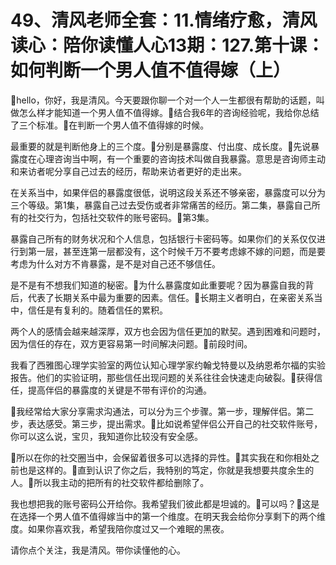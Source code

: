 # 49、清风老师全套：11.情绪疗愈，清风读心：陪你读懂人心13期：127.第十课：如何判断一个男人值不值得嫁（上）

🎼hello，你好，我是清风。今天要跟你聊一个对一个人一生都很有帮助的话题，叫做怎么样才能知道一个男人值不值得嫁。🎼结合我6年的咨询经验呢，我给你总结了三个标准。🎼在判断一个男人值不值得嫁的时候。

最重要的就是判断他身上的三个度。🎼分别是暴露度、付出度、成长度。🎼先说暴露度在心理咨询当中啊，有一个重要的咨询技术叫做自我暴露。意思是咨询师主动和来访者呢分享自己过去的经历，帮助来访者更好的走出来。

在关系当中，如果伴侣的暴露度很低，说明这段关系还不够亲密，暴露度可以分为三个等级。第1集，暴露自己过去受伤或者非常痛苦的经历。第二集，暴露自己所有的社交行为，包括社交软件的账号密码。🎼第3集。

暴露自己所有的财务状况和个人信息，包括银行卡密码等。如果你们的关系仅仅进行到第一层，甚至连第一层都没有，这个时候千万不要考虑嫁不嫁的问题，而是要考虑为什么对方不肯暴露，是不是对自己还不够信任。

是不是有不想我们知道的秘密。🎼为什么暴露度如此重要呢？因为暴露自我的背后，代表了长期关系中最为重要的因素。信任。🎼长期主义者明白，在亲密关系当中，信任是有复利的。随着信任的累积。

两个人的感情会越来越深厚，双方也会因为信任更加的默契。遇到困难和问题时，因为信任的存在，双方更容易第一时间解决问题。🎼前段时间。

我看了西雅图心理学实验室的两位认知心理学家约翰戈特曼以及纳恩希尔福的实验报告。他们的实验证明，那些信任出现问题的关系往往会快速走向破裂。🎼获得信任，提高伴侣的暴露度的关键是不带有评价的沟通。

🎼我经常给大家分享需求沟通法，可以分为三个步骤。第一步，理解伴侣。第二步，表达感受。第三步，提出需求。🎼比如说希望伴侣公开自己的社交软件账号，你可以这么说，宝贝，我知道你比较没有安全感。

🎼所以在你的社交圈当中，会保留着很多可以选择的异性。🎼其实我在和你相处之前也是这样的。🎼直到认识了你之后，我特别的笃定，你就是我想要共度余生的人。🎼所以我主动的把所有的社交软件都给删除了。

我也想把我的账号密码公开给你。我希望我们彼此都是坦诚的。🎼可以吗？🎼这是在选择一个男人值不值得嫁当中的第一个维度。在明天我会给你分享剩下的两个维度。如果你喜欢我，希望我陪你度过又一个难眠的黑夜。

请你点个关注，我是清风。带你读懂他的心。
